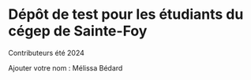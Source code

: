 # Dépôt de test pour les étudiants du cégep de Sainte-Foy
Contributeurs été 2024

Ajouter votre nom : Mélissa Bédard 
